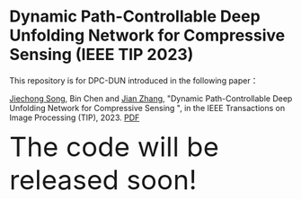 # Dynamic Path-Controllable Deep Unfolding Network for Compressive Sensing (IEEE TIP 2023)
This repository is for DPC-DUN introduced in the following paper：

[Jiechong Song](https://scholar.google.com/citations?hl=en&user=EBOtupAAAAAJ), Bin Chen and [Jian Zhang](http://jianzhang.tech/), "Dynamic Path-Controllable Deep Unfolding Network for Compressive Sensing ", in the IEEE Transactions on Image Processing (TIP), 2023. [PDF](https://ieeexplore.ieee.org/document/10098557)

<font size=10>The code will be released soon!</font>
